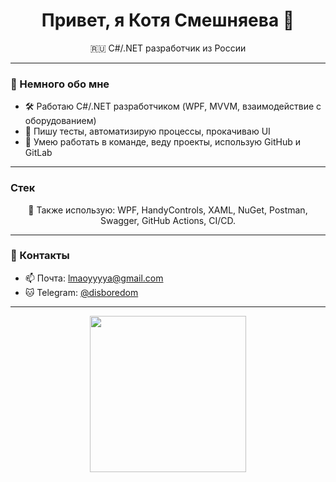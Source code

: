 <h1 align="center">Привет, я Котя Смешняева 👋</h1>
<p align="center">
  🇷🇺 C#/.NET разработчик из России <br>
</p>

---

### 🧠 Немного обо мне

- 🛠 Работаю C#/.NET разработчиком (WPF, MVVM, взаимодействие с оборудованием)
- 🧪 Пишу тесты, автоматизирую процессы, прокачиваю UI
- 🤝 Умею работать в команде, веду проекты, использую GitHub и GitLab

---

<h3 align="left">Стек </h3>

<p align="center">
  💠 Также использую: WPF, HandyControls, XAML, NuGet, Postman, Swagger, GitHub Actions, CI/CD.
</p>

---

### 💬 Контакты

- 📫 Почта: <lmaoyyyya@gmail.com>
- 🐱 Telegram: [@disboredom](https://t.me/disboredom)

---

<p align="center">
  <img src="https://media.giphy.com/media/7SN7VRxzzcby9nyKJV/giphy.gif" width="250"/>
</p>
